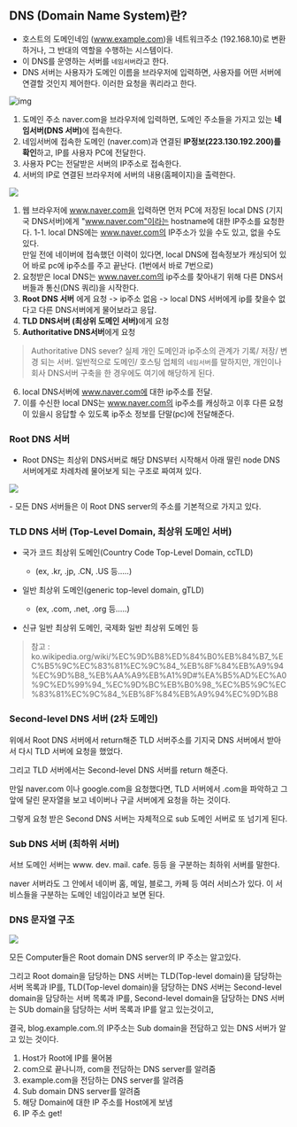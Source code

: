 ## DNS (Domain Name System)란?
- 호스트의 도메인네임 (www.example.com)을 네트워크주소 (192.168.10)로 변환하거나, 그 반대의 역할을 수행하는 시스템이다. 
- 이 DNS를 운영하는 서버를 `네임서버`라고 한다. 
- DNS 서버는 사용자가 도메인 이름을 브라우저에 입력하면, 사용자를 어떤 서버에 연결할 것인지 제어한다. 이러한 요청을 쿼리라고 한다. 
<p><img src="https://ifh.cc/g/gs3dNh.jpg" alt="img"></p>

1. 도메인 주소 naver.com을 브라우저에 입력하면, 도메인 주소들을 가지고 있는 <b>네임서버(DNS 서버)</b>에 접속한다.
2. 네임서버에 접속한 도메인 (naver.com)과 연결된 <b>IP정보(223.130.192.200)를 확인</b>하고, IP를 사용자 PC에 전달한다. 
3. 사용자 PC는 전달받은 서버의 IP주소로 접속한다.
4. 서버의 IP로 연결된 브라우저에 서버의 내용(홈페이지)을 출력한다. 

<p><img src="https://ifh.cc/g/86fjrP.png"></p>

1. 웹 브라우저에 www.naver.com을 입력하면 먼저 PC에 저장된 local DNS (기지국 DNS서버)에게 "www.naver.com"이라는 hostname에 대한 IP주소를 요청한다.
  1-1. local DNS에는 www.naver.com의 IP주소가 있을 수도 있고, 없을 수도 있다.  
  만일 전에 네이버에 접속했던 이력이 있다면, local DNS에 접속정보가 캐싱되어 있어 바로 pc에 ip주소를 주고 끝난다. (1번에서 바로 7번으로)
2. 요청받은 local DNS는 www.naver.com의 ip주소를 찾아내기 위해 다른 DNS서버들과 통신(DNS 쿼리)을 시작한다.
3. <b>Root DNS 서버</b> 에게 요청 -> ip주소 없음 -> local DNS 서버에게 ip를 찾을수 없다고 다른 DNS서버에게 물어보라고 응답.
4. <b>TLD DNS서버 (최상위 도메인 서버)</b>에게 요청
5. <b>Authoritative DNS서버</b>에게 요청
> Authoritative DNS sever?
> 실제 개인 도메인과 ip주소의 관계가 기록/ 저장/ 변경 되는 서버.
> 일반적으로 도메인/ 호스팅 업체의 `네임서버`를 말하지만, 개인이나 회사 DNS서버 구축을 한 경우에도 여기에 해당하게 된다. 
6. local DNS서버에 www.naver.com에 대한 ip주소를 전달.
7. 이를 수신한 local DNS는 www.naver.com의 ip주소를 캐싱하고 이후 다른 요청이 있을시 응답할 수 있도록 ip주소 정보를 단말(pc)에 전달해준다. 

### Root DNS 서버
- Root DNS는 최상위 DNS서버로 해당 DNS부터 시작해서 아래 딸린 node DNS 서버에게로 차례차례 물어보게 되는 구조로 짜여져 있다. 
<p><img src="https://ifh.cc/g/HW083t.png"></p>
- 모든 DNS 서버들은 이 Root DNS server의 주소를 기본적으로 가지고 있다. 

### TLD DNS 서버  (Top-Level Domain, 최상위 도메인 서버)
- 국가 코드 최상위 도메인(Country Code Top-Level Domain, ccTLD)
  - (ex, .kr, .jp, .CN, .US 등.....) 

- 일반 최상위 도메인(generic top-level domain, gTLD)
  - (ex, .com, .net, .org 등.....)

- 신규 일반 최상위 도메인, 국제화 일반 최상위 도메인 등
> 참고 : ko.wikipedia.org/wiki/%EC%9D%B8%ED%84%B0%EB%84%B7_%EC%B5%9C%EC%83%81%EC%9C%84_%EB%8F%84%EB%A9%94%EC%9D%B8_%EB%AA%A9%EB%A1%9D#%EA%B5%AD%EC%A0%9C%ED%99%94_%EC%9D%BC%EB%B0%98_%EC%B5%9C%EC%83%81%EC%9C%84_%EB%8F%84%EB%A9%94%EC%9D%B8

### Second-level DNS 서버 (2차 도메인)
위에서 Root DNS 서버에서 return해준 TLD 서버주소를 기지국 DNS 서버에서 받아서 다시 TLD 서버에 요청을 했었다.

그리고 TLD 서버에서는 Second-level DNS 서버를 return 해준다.

만일 naver.com 이나 google.com을 요청했다면, TLD 서버에서 .com을 파악하고 그 앞에 달린 문자열을 보고 네이버나 구글 서버에게 요청을 하는 것이다.

그렇게 요청 받은 Second DNS 서버는 자체적으로 sub 도메인 서버로 또 넘기게 된다.

### Sub DNS 서버 (최하위 서버)
서브 도메인 서버는 www. dev. mail. cafe. 등등 을 구분하는 최하위 서버를 말한다.

naver 서버라도 그 안에서 네이버 홈, 메일, 블로그, 카페 등 여러 서비스가 있다. 이 서비스들을 구분하는 도메인 네임이라고 보면 된다.

### DNS 문자열 구조
<p><img src="https://ifh.cc/g/L1GQNP.png"></p>
모든 Computer들은 Root domain DNS server의 IP 주소는 알고있다.

그리고 Root domain을 담당하는 DNS 서버는 TLD(Top-level domain)을 담당하는 서버 목록과 IP를,
TLD(Top-level domain)을 담당하는 DNS 서버는 Second-level domain을 담당하는 서버 목록과 IP를,
Second-level domain을 담당하는 DNS 서버는 SUb domain을 담당하는 서버 목록과 IP를 알고 있는것이고,

결국, blog.example.com.의 IP주소는 Sub domain을 전담하고 있는 DNS 서버가 알고 있는 것이다.

1. Host가 Root에 IP를 물어봄
2. com으로 끝나니까, com을 전담하는 DNS server를 알려줌
3. example.com을 전담하는 DNS server를 알려줌
4. Sub domain DNS server를 알려줌
5. 해당 Domain에 대한 IP 주소를 Host에게 보냄 
6. IP 주소 get!
